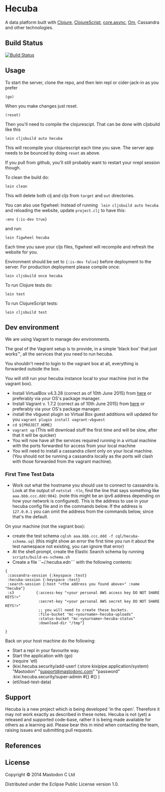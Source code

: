 # Hecuba

A data platform built with [Clojure][CLJ], [ClojureScript][CLJS], [core.async][CORE.ASYNC], [Om][OM], Cassandra and other technologies.

## Build Status

[![Build Status](https://travis-ci.org/MastodonC/kixi.hecuba.png?branch=master)](https://travis-ci.org/MastodonC/kixi.hecuba)

## Usage

To start the server, clone the repo, and then lein repl or cider-jack-in as you prefer

```
(go)
```

When you make changes just reset.

```
(reset)
```

Then you'll need to compile the clojurescipt. That can be done with
cljsbuild like this

```
lein cljsbuild auto hecuba
```

This will recompile your clojurescript each time you save. The server
app needs to be bounced by doing ```reset``` as above.

If you pull from github, you'll still probably want to restart your
nrepl session though.

To clean the build do:

```
lein clean
```

This will delete both clj and cljs from `target` and `out` directories.

You can also use figwheel:
Instead of running ``` lein cljsbuild auto hecuba``` and reloading the
website, update ``` project.clj ``` to have this:

```
:env {:is-dev true}

```
and run:

```
lein figwheel hecuba
```

Each time you save your cljs files, figwheel will recompile and
refresh the website for you.

Environment should be set to ``` {:is-dev false} ``` before
deployment to the server.
For production deployment please compile once:

```
lein cljsbuild once hecuba
```

To run Clojure tests do:

```
lein test
```

To run ClojureScript tests:

```
lein cljsbuild test
```

## Dev environment

We are using Vagrant to manage dev environments.

The goal of the Vagrant setup is to provide, in a simple 'black box' that just works™, all the services that you need to run hecuba.

You shouldn't need to login to the vagrant box at all, everything is forwarded outside the box.

You will still run your hecuba instance local to your machine (not in the vagrant box).


+ Install VirtualBox v4.3.28 (correct as of 10th June 2015) from [here](https://www.virtualbox.org/wiki/Downloads) or preferably via your OS's package manager.
+ Install Vagrant v. 1.7.2 (correct as of 10th June 2015) from [here](http://www.vagrantup.com/) or preferably via your OS's package manager.
+ install the vbguest plugin so Virtual Box guest additions will updated
  for you ``vagrant plugin install vagrant-vbguest``
+ ``cd ${PROJECT_HOME}``
+ ``vagrant up`` (This will download stuff the first time and will be slow, after that it will be quicker)
+ You will now have all the services required running in a virtual machine with the ports forwarded for access from your local machine
+ You will need to install a cassandra _client_ only on your local machine. (You should not be running a cassandra locally as the ports will clash with those forwarded from the vagrant machine).

### First Time Test Data

+ Work out what the hostname you should use to connect to cassandra is. Look at the output of ``netstat -tln``, find the line that says something like ``aaa.bbb.ccc.ddd:9042``. (note this might be an ipv6 address depending on how your network is configured). This is the address to use in your hecuba config file and in the commands below. If the address is ``127.0.0.1`` you can omit the address from the commands below, since that's the default.

On your machine (not the vagrant box):

+ create the test schema ``cqlsh aaa.bbb.ccc.ddd -f cql/hecuba-schema.sql`` (this might show an error the first time you run it about the test namespace not existing, you can ignore that error)
+ At the shell prompt, create the Elastic Search schema by running ``scripts/build-es-schema.sh``
+ Create a file ``~/.hecuba.edn``` with the following contents:
```
{
 :cassandra-session {:keyspace :test}
 :hecuba-session {:keyspace :test}
 :search-session {:host "<the address you found above>" :name "hecuba"}
 :s3          {:access-key "<your personal AWS access key DO NOT SHARE KEYS!>"
               :secret-key "<your personal AWS secret key DO NOT SHARE KEYS!>"
               ;; you will need to create these buckets.
               :file-bucket "mc-<yourname>-hecuba-uploads"
               :status-bucket "mc-<yourname>-hecuba-status"
               :download-dir "/tmp"}
               
}
```

Back on your host machine do the following:

+ Start a repl in your favourite way.
+ Start the application with (go)
+ (require 'etl)
+ (kixi.hecuba.security/add-user! (:store kixipipe.application/system) "Mastodon" "support@mastodonc.com" "password" :kixi.hecuba.security/super-admin  #{} #{} )
+ (etl/load-test-data)

## Support

Hecuba is a new project which is being developed 'in the open'. Therefore it may not work exactly as described in these notes. Hecuba is not (yet) a released and supported code-base, rather it is being made available for others as a learning aid. Please bear this in mind when contacting the team, raising issues and submitting pull requests.

## References

[CLJ]: http://clojure.org "Clojure"
[CLJS]: https://github.com/clojure/clojurescript "ClojureScript"
[OM]: https://github.com/swannodette/om "Om"
[CORE.ASYNC]: https://github.com/clojure/core.async "core.async"
[JIG]: https://github.com/juxt/jig "Jig"
[AMON]: http://amee.github.io/AMON "AMON"
[AMON-API]: http://blog.amee.com/products/ameerealtime/amee-realtime-uploading-data-using-the-api/#h.sxcz95x9lvwy

[AMON-UPLOADING]: https://est.amee.com/pdfs/UploadingDataAPI.pdf

## License

Copyright © 2014 Mastodon C Ltd

Distributed under the Eclipse Public License version 1.0.

